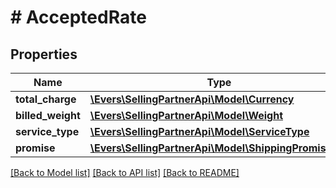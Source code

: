 # # AcceptedRate

## Properties

Name | Type | Description | Notes
------------ | ------------- | ------------- | -------------
**total_charge** | [**\Evers\SellingPartnerApi\Model\Currency**](Currency.md) |  | [optional]
**billed_weight** | [**\Evers\SellingPartnerApi\Model\Weight**](Weight.md) |  | [optional]
**service_type** | [**\Evers\SellingPartnerApi\Model\ServiceType**](ServiceType.md) |  | [optional]
**promise** | [**\Evers\SellingPartnerApi\Model\ShippingPromiseSet**](ShippingPromiseSet.md) |  | [optional]

[[Back to Model list]](../../README.md#models) [[Back to API list]](../../README.md#endpoints) [[Back to README]](../../README.md)
